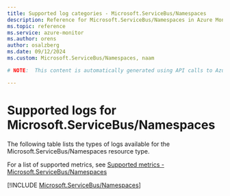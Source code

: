 ```yaml
---
title: Supported log categories - Microsoft.ServiceBus/Namespaces
description: Reference for Microsoft.ServiceBus/Namespaces in Azure Monitor Logs.
ms.topic: reference
ms.service: azure-monitor
ms.author: orens
author: osalzberg
ms.date: 09/12/2024
ms.custom: Microsoft.ServiceBus/Namespaces, naam

# NOTE:  This content is automatically generated using API calls to Azure. Any edits made on these files will be overwritten in the next run of the script. 

---
```





# Supported logs for Microsoft.ServiceBus/Namespaces  
The following table lists the types of logs available for the Microsoft.ServiceBus/Namespaces resource type.
  
  
  
For a list of supported metrics, see [Supported metrics - Microsoft.ServiceBus/Namespaces](../supported-metrics/microsoft-servicebus-namespaces-metrics.md)  
  

  
[!INCLUDE [Microsoft.ServiceBus/Namespaces](~/reusable-content/ce-skilling/azure/includes/azure-monitor/reference/logs/microsoft-servicebus-namespaces-logs-include.md)]  
  

